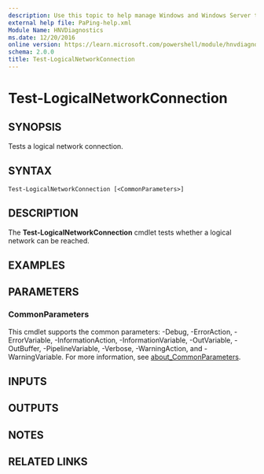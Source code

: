 ```yaml
---
description: Use this topic to help manage Windows and Windows Server technologies with Windows PowerShell.
external help file: PaPing-help.xml
Module Name: HNVDiagnostics
ms.date: 12/20/2016
online version: https://learn.microsoft.com/powershell/module/hnvdiagnostics/test-logicalnetworkconnection?view=windowsserver2019-ps&wt.mc_id=ps-gethelp
schema: 2.0.0
title: Test-LogicalNetworkConnection
---
```


# Test-LogicalNetworkConnection

## SYNOPSIS
Tests a logical network connection.

## SYNTAX

```
Test-LogicalNetworkConnection [<CommonParameters>]
```

## DESCRIPTION
The **Test-LogicalNetworkConnection** cmdlet tests whether a logical network can be reached.

## EXAMPLES


## PARAMETERS

### CommonParameters
This cmdlet supports the common parameters: -Debug, -ErrorAction, -ErrorVariable, -InformationAction, -InformationVariable, -OutVariable, -OutBuffer, -PipelineVariable, -Verbose, -WarningAction, and -WarningVariable. For more information, see [about_CommonParameters](https://go.microsoft.com/fwlink/?LinkID=113216).

## INPUTS

## OUTPUTS

## NOTES

## RELATED LINKS

